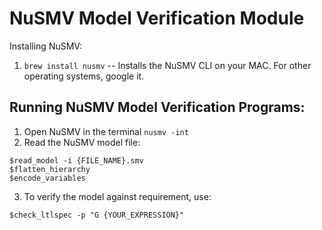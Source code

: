 # NuSMV Model Verification Module
Installing NuSMV: 
1. ```brew install nusmv``` -- Installs the NuSMV CLI on your MAC. For other operating systems, google it.

## Running NuSMV Model Verification Programs: 
1. Open NuSMV in the terminal ```nusmv -int```
2. Read the NuSMV model file: 
```
$read_model -i {FILE_NAME}.smv
$flatten_hierarchy
$encode_variables
```
3. To verify the model against requirement, use: 
``` 
$check_ltlspec -p "G {YOUR_EXPRESSION}"
```
